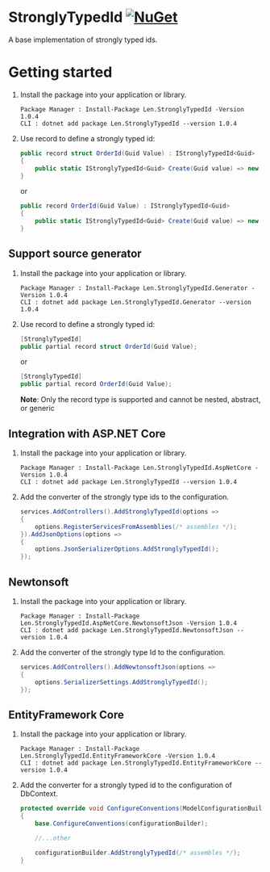# StronglyTypedId [![NuGet][badge-nuget]][nuget-package]
A base implementation of strongly typed ids.
# Getting started
1. Install the package into your application or library.

    ```
    Package Manager : Install-Package Len.StronglyTypedId -Version 1.0.4
    CLI : dotnet add package Len.StronglyTypedId --version 1.0.4 
    ```
2. Use record to define a strongly typed id:
    ```C#
    public record struct OrderId(Guid Value) : IStronglyTypedId<Guid>
    {
        public static IStronglyTypedId<Guid> Create(Guid value) => new OrderId(value);
    }
    ```
    or
    ```C#
    public record OrderId(Guid Value) : IStronglyTypedId<Guid>
    {
        public static IStronglyTypedId<Guid> Create(Guid value) => new OrderId(value);
    }
    ```
## Support source generator
1. Install the package into your application or library.

    ```
    Package Manager : Install-Package Len.StronglyTypedId.Generator -Version 1.0.4
    CLI : dotnet add package Len.StronglyTypedId.Generator --version 1.0.4 
    ```
2. Use record to define a strongly typed id:
    ```C#
    [StronglyTypedId]
    public partial record struct OrderId(Guid Value);
    ```
    or
    ```C#
    [StronglyTypedId]
    public partial record OrderId(Guid Value);
    ```
    **Note**: Only the record type is supported and cannot be nested, abstract, or generic

## Integration with ASP.NET Core
1. Install the package into your application or library.

    ```
    Package Manager : Install-Package Len.StronglyTypedId.AspNetCore -Version 1.0.4
    CLI : dotnet add package Len.StronglyTypedId --version 1.0.4 
    ```
2. Add the converter of the strongly type ids to the configuration.
    ```C#
    services.AddControllers().AddStronglyTypedId(options =>
    {
        options.RegisterServicesFromAssemblies(/* assembles */);
    }).AddJsonOptions(options =>
    {
        options.JsonSerializerOptions.AddStronglyTypedId();
    });

## Newtonsoft

1. Install the package into your application or library.

    ```
    Package Manager : Install-Package Len.StronglyTypedId.AspNetCore.NewtonsoftJson -Version 1.0.4
    CLI : dotnet add package Len.StronglyTypedId.NewtonsoftJson --version 1.0.4
    ```

2.  Add the converter of the strongly type Id to the configuration.

    ```C#
    services.AddControllers().AddNewtonsoftJson(options =>
    {
        options.SerializerSettings.AddStronglyTypedId();
    });
    ```

## EntityFramework Core
1. Install the package into your application or library.

    ```
    Package Manager : Install-Package Len.StronglyTypedId.EntityFrameworkCore -Version 1.0.4
    CLI : dotnet add package Len.StronglyTypedId.EntityFrameworkCore --version 1.0.4 
    ```

2.  Add the converter for a strongly typed id to the configuration of DbContext.

    ```C#
    protected override void ConfigureConventions(ModelConfigurationBuilder configurationBuilder)
    {
        base.ConfigureConventions(configurationBuilder);

        //...other

        configurationBuilder.AddStronglyTypedId(/* assembles */);
    }
    ```

[nuget-package]: https://www.nuget.org/packages/Len.StronglyTypedId/
[badge-nuget]: https://img.shields.io/nuget/v/Len.StronglyTypedId.svg